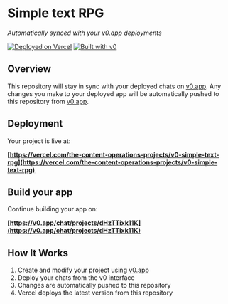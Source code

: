 # Simple text RPG

*Automatically synced with your [v0.app](https://v0.app) deployments*

[![Deployed on Vercel](https://img.shields.io/badge/Deployed%20on-Vercel-black?style=for-the-badge&logo=vercel)](https://vercel.com/the-content-operations-projects/v0-simple-text-rpg)
[![Built with v0](https://img.shields.io/badge/Built%20with-v0.app-black?style=for-the-badge)](https://v0.app/chat/projects/dHzTTixk11K)

## Overview

This repository will stay in sync with your deployed chats on [v0.app](https://v0.app).
Any changes you make to your deployed app will be automatically pushed to this repository from [v0.app](https://v0.app).

## Deployment

Your project is live at:

**[https://vercel.com/the-content-operations-projects/v0-simple-text-rpg](https://vercel.com/the-content-operations-projects/v0-simple-text-rpg)**

## Build your app

Continue building your app on:

**[https://v0.app/chat/projects/dHzTTixk11K](https://v0.app/chat/projects/dHzTTixk11K)**

## How It Works

1. Create and modify your project using [v0.app](https://v0.app)
2. Deploy your chats from the v0 interface
3. Changes are automatically pushed to this repository
4. Vercel deploys the latest version from this repository
